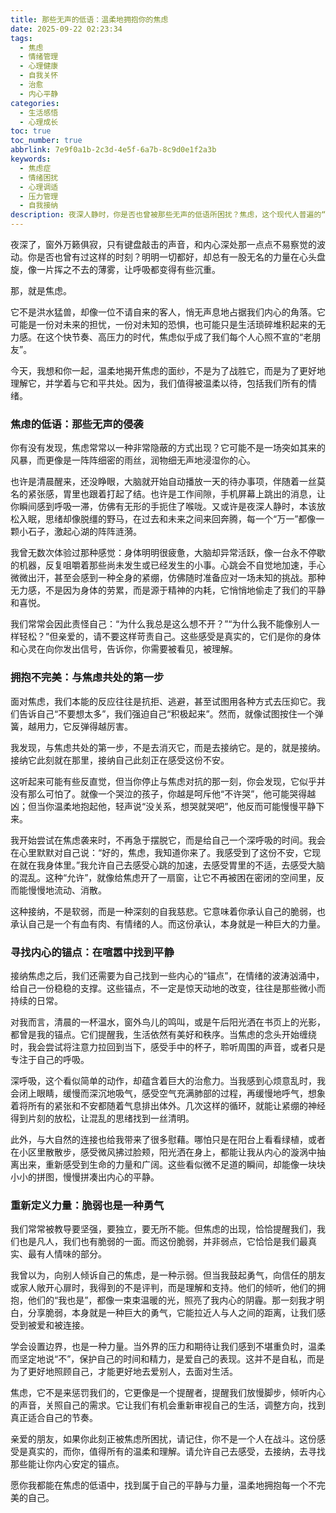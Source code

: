 ```yaml
---
title: 那些无声的低语：温柔地拥抱你的焦虑
date: 2025-09-22 02:23:34
tags:
  - 焦虑
  - 情绪管理
  - 心理健康
  - 自我关怀
  - 治愈
  - 内心平静
categories:
  - 生活感悟
  - 心理成长
toc: true
toc_number: true
abbrlink: 7e9f0a1b-2c3d-4e5f-6a7b-8c9d0e1f2a3b
keywords:
  - 焦虑症
  - 情绪困扰
  - 心理调适
  - 压力管理
  - 自我接纳
description: 夜深人静时，你是否也曾被那些无声的低语所困扰？焦虑，这个现代人普遍的“伙伴”，常常让我们感到无助和疲惫。这篇文章将带你温柔地探索焦虑的本质，学习如何与它共处，并在喧嚣中找到内心的平静与力量。
---
```


夜深了，窗外万籁俱寂，只有键盘敲击的声音，和内心深处那一点点不易察觉的波动。你是否也曾有过这样的时刻？明明一切都好，却总有一股无名的力量在心头盘旋，像一片挥之不去的薄雾，让呼吸都变得有些沉重。

那，就是焦虑。

它不是洪水猛兽，却像一位不请自来的客人，悄无声息地占据我们内心的角落。它可能是一份对未来的担忧，一份对未知的恐惧，也可能只是生活琐碎堆积起来的无力感。在这个快节奏、高压力的时代，焦虑似乎成了我们每个人心照不宣的“老朋友”。

今天，我想和你一起，温柔地揭开焦虑的面纱，不是为了战胜它，而是为了更好地理解它，并学着与它和平共处。因为，我们值得被温柔以待，包括我们所有的情绪。

### 焦虑的低语：那些无声的侵袭

你有没有发现，焦虑常常以一种非常隐蔽的方式出现？它可能不是一场突如其来的风暴，而更像是一阵阵细密的雨丝，润物细无声地浸湿你的心。

也许是清晨醒来，还没睁眼，大脑就开始自动播放一天的待办事项，伴随着一丝莫名的紧张感，胃里也跟着打起了结。也许是工作间隙，手机屏幕上跳出的消息，让你瞬间感到呼吸一滞，仿佛有无形的手扼住了喉咙。又或许是夜深人静时，本该放松入眠，思绪却像脱缰的野马，在过去和未来之间来回奔腾，每一个“万一”都像一颗小石子，激起心湖的阵阵涟漪。

我曾无数次体验过那种感觉：身体明明很疲惫，大脑却异常活跃，像一台永不停歇的机器，反复咀嚼着那些尚未发生或已经发生的小事。心跳会不自觉地加速，手心微微出汗，甚至会感到一种全身的紧绷，仿佛随时准备应对一场未知的挑战。那种无力感，不是因为身体的劳累，而是源于精神的内耗，它悄悄地偷走了我们的平静和喜悦。

我们常常会因此责怪自己：“为什么我总是这么想不开？”“为什么我不能像别人一样轻松？”但亲爱的，请不要这样苛责自己。这些感受是真实的，它们是你的身体和心灵在向你发出信号，告诉你，你需要被看见，被理解。

### 拥抱不完美：与焦虑共处的第一步

面对焦虑，我们本能的反应往往是抗拒、逃避，甚至试图用各种方式去压抑它。我们告诉自己“不要想太多”，我们强迫自己“积极起来”。然而，就像试图按住一个弹簧，越用力，它反弹得越厉害。

我发现，与焦虑共处的第一步，不是去消灭它，而是去接纳它。是的，就是接纳。接纳它此刻就在那里，接纳自己此刻正在感受这份不安。

这听起来可能有些反直觉，但当你停止与焦虑对抗的那一刻，你会发现，它似乎并没有那么可怕了。就像一个哭泣的孩子，你越是呵斥他“不许哭”，他可能哭得越凶；但当你温柔地抱起他，轻声说“没关系，想哭就哭吧”，他反而可能慢慢平静下来。

我开始尝试在焦虑袭来时，不再急于摆脱它，而是给自己一个深呼吸的时间。我会在心里默默对自己说：“好的，焦虑，我知道你来了。我感受到了这份不安，它现在就在我身体里。”我允许自己去感受心跳的加速，去感受胃里的不适，去感受大脑的混乱。这种“允许”，就像给焦虑开了一扇窗，让它不再被困在密闭的空间里，反而能慢慢地流动、消散。

这种接纳，不是软弱，而是一种深刻的自我慈悲。它意味着你承认自己的脆弱，也承认自己是一个有血有肉、有情绪的人。而这份承认，本身就是一种巨大的力量。

### 寻找内心的锚点：在喧嚣中找到平静

接纳焦虑之后，我们还需要为自己找到一些内心的“锚点”，在情绪的波涛汹涌中，给自己一份稳稳的支撑。这些锚点，不一定是惊天动地的改变，往往是那些微小而持续的日常。

对我而言，清晨的一杯温水，窗外鸟儿的鸣叫，或是午后阳光洒在书页上的光影，都曾是我的锚点。它们提醒我，生活依然有美好和秩序。当焦虑的念头开始缠绕时，我会尝试将注意力拉回到当下，感受手中的杯子，聆听周围的声音，或者只是专注于自己的呼吸。

深呼吸，这个看似简单的动作，却蕴含着巨大的治愈力。当我感到心烦意乱时，我会闭上眼睛，缓慢而深沉地吸气，感受空气充满肺部的过程，再缓慢地呼气，想象着将所有的紧张和不安都随着气息排出体外。几次这样的循环，就能让紧绷的神经得到片刻的放松，让混乱的思绪找到一丝清明。

此外，与大自然的连接也给我带来了很多慰藉。哪怕只是在阳台上看看绿植，或者在小区里散散步，感受微风拂过脸颊，阳光洒在身上，都能让我从内心的漩涡中抽离出来，重新感受到生命的力量和广阔。这些看似微不足道的瞬间，却能像一块块小小的拼图，慢慢拼凑出内心的平静。

### 重新定义力量：脆弱也是一种勇气

我们常常被教导要坚强，要独立，要无所不能。但焦虑的出现，恰恰提醒我们，我们也是凡人，我们也有脆弱的一面。而这份脆弱，并非弱点，它恰恰是我们最真实、最有人情味的部分。

我曾以为，向别人倾诉自己的焦虑，是一种示弱。但当我鼓起勇气，向信任的朋友或家人敞开心扉时，我得到的不是评判，而是理解和支持。他们的倾听，他们的拥抱，他们的“我也是”，都像一束束温暖的光，照亮了我内心的阴霾。那一刻我才明白，分享脆弱，本身就是一种巨大的勇气，它能拉近人与人之间的距离，让我们感受到被爱和被连接。

学会设置边界，也是一种力量。当外界的压力和期待让我们感到不堪重负时，温柔而坚定地说“不”，保护自己的时间和精力，是爱自己的表现。这并不是自私，而是为了更好地照顾自己，才能更好地去爱别人，去面对生活。

焦虑，它不是来惩罚我们的，它更像是一个提醒者，提醒我们放慢脚步，倾听内心的声音，关照自己的需求。它让我们有机会重新审视自己的生活，调整方向，找到真正适合自己的节奏。

亲爱的朋友，如果你此刻正被焦虑所困扰，请记住，你不是一个人在战斗。这份感受是真实的，而你，值得所有的温柔和理解。请允许自己去感受，去接纳，去寻找那些能让你内心安定的锚点。

愿你我都能在焦虑的低语中，找到属于自己的平静与力量，温柔地拥抱每一个不完美的自己。